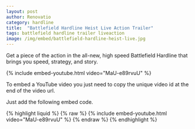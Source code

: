 ```yaml
---
layout: post
author: Renovatio
category: hardline
title:  "Battlefield Hardline Heist Live Action Trailer"     
tags: battlefield hardline trailer liveaction
image: /img/embed/battlefield-hardline-heist-live.jpg
---
```



Get a piece of the action in the all-new, high speed Battlefield Hardline that brings you speed, strategy, and story. 


{% include embed-youtube.html video="MaU-e89rvuU" %}

To embed a YouTube video you just need to copy the unique video id at the end of the video url.

Just add the following embed code.

{% highlight liquid %}
{% raw  %}
  {% include embed-youtube.html video="MaU-e89rvuU" %}
{% endraw %}
{% endhighlight %}

